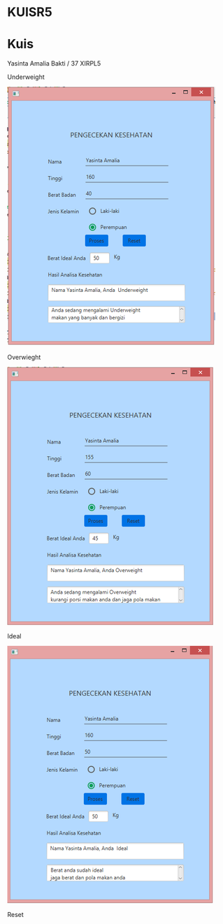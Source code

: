 # KUISR5
# Kuis
Yasinta Amalia Bakti / 37 XIRPL5


Underweight

![alt text](https://github.com/yasintamaliaab/KUISR5/blob/master/ceksehat3.PNG)


Overwieght

![alt text](https://github.com/yasintamaliaab/KUISR5/blob/master/ceksehat2.PNG)


Ideal

![alt text](https://github.com/yasintamaliaab/KUISR5/blob/master/ceksehat4.PNG)


Reset


